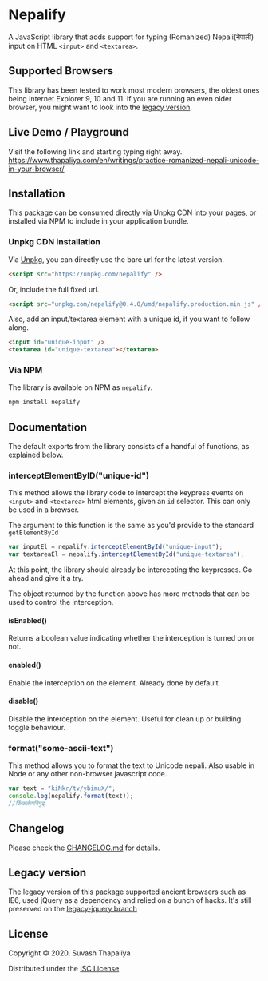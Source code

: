 # Nepalify

A JavaScript library that adds support for typing (Romanized) Nepali(नेपाली) input on HTML `<input>` and `<textarea>`.

## Supported Browsers

This library has been tested to work most modern browsers, the oldest ones being Internet Explorer 9, 10 and 11. If you are running an even older browser, you might want to look into the [legacy version](#legacy-version).

## Live Demo / Playground

Visit the following link and starting typing right away.  
https://www.thapaliya.com/en/writings/practice-romanized-nepali-unicode-in-your-browser/

## Installation

This package can be consumed directly via Unpkg CDN into your pages, or installed via NPM to include in your application bundle.

### Unpkg CDN installation

Via [Unpkg](https://unpkg.com/), you can directly use the bare url for the latest version.

```html
<script src="https://unpkg.com/nepalify" />
```

Or, include the full fixed url.

```html
<script src="unpkg.com/nepalify@0.4.0/umd/nepalify.production.min.js" />
```

Also, add an input/textarea element with a unique id, if you want to follow along.

```html
<input id="unique-input" />
<textarea id="unique-textarea"></textarea>
```

### Via NPM

The library is available on NPM as `nepalify`.

```bash
npm install nepalify
```

## Documentation

The default exports from the library consists of a handful of functions, as explained below.

### interceptElementByID("unique-id")

This method allows the library code to intercept the keypress events on `<input>` and `<textarea>` html elements, given an `id` selector. This can only be used in a browser.

The argument to this function is the same as you'd provide to the standard `getElementById`

```javascript
var inputEl = nepalify.interceptElementById("unique-input");
var textareaEl = nepalify.interceptElementById("unique-textarea");
```

At this point, the library should already be intercepting the keypresses. Go ahead and give it a try.

The object returned by the function above has more methods that can be used to control the interception.

#### isEnabled()

Returns a boolean value indicating whether the interception is turned on or not.

#### enabled()

Enable the interception on the element. Already done by default.


#### disable()

Disable the interception on the element. Useful for clean up or building toggle behaviour.


### format("some-ascii-text")

This method allows you to format the text to Unicode nepali. Also usable in Node or any other non-browser javascript code.

```javascript
var text = "kiMkr/tv/ybimuX/";
console.log(nepalify.format(text));
//किंकर्तव्यबिमुढ्
```


## Changelog

Please check the [CHANGELOG.md](https://github.com/suvash/nepalify/blob/master/CHANGELOG.md) for details.


## Legacy version

The legacy version of this package supported ancient browsers such as IE6, used jQuery as a dependency and relied on a bunch of hacks. It's still preserved on the [legacy-jquery branch](https://github.com/suvash/nepalify/tree/legacy-jquery)

## License

Copyright © 2020, Suvash Thapaliya

Distributed under the [ISC License](https://github.com/suvash/nepalify/blob/master/LICENSE).
